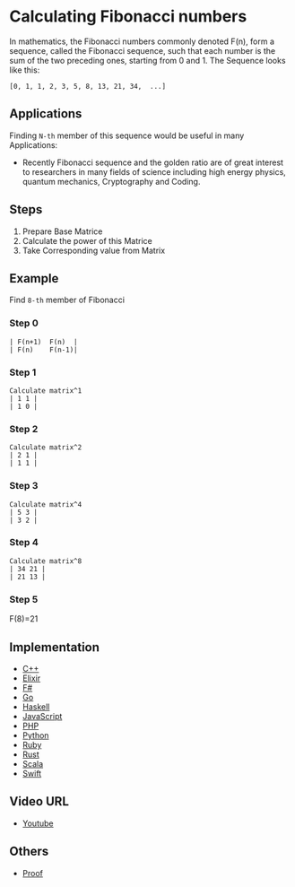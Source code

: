 # Calculating Fibonacci numbers

In mathematics, the Fibonacci numbers commonly denoted F(n), form a sequence, called the Fibonacci sequence, such that each number is the sum of the two preceding ones, starting from 0 and 1.  The Sequence looks like this:

`[0, 1, 1, 2, 3, 5, 8, 13, 21, 34,  ...]`

## Applications

Finding
```N-th``` member of this sequence would be useful in many Applications:

-   Recently Fibonacci sequence and the golden ratio are of great interest to researchers in many fields of
science including high energy physics, quantum mechanics, Cryptography and Coding.

## Steps

1.  Prepare Base Matrice
2.  Calculate the power of this Matrice
3.  Take Corresponding value from Matrix

## Example

Find ```8-th``` member of Fibonacci

### Step 0
 ```
| F(n+1)  F(n)  |
| F(n)    F(n-1)|
```

### Step 1
 ```
 Calculate matrix^1
| 1 1 |
| 1 0 |
```
### Step 2
```
Calculate matrix^2
| 2 1 |
| 1 1 |
```
### Step 3
```
Calculate matrix^4
| 5 3 |
| 3 2 |
```
### Step 4
```
Calculate matrix^8
| 34 21 |
| 21 13 |
```
### Step 5
F(8)=21

## Implementation

- [C++](https://github.com/TheAlgorithms/C-Plus-Plus/blob/master/math/fibonacci.cpp)
- [Elixir](https://github.com/TheAlgorithms/Elixir/blob/master/lib/dynamic_programming/fibonacci.ex)
- [F#](https://github.com/TheAlgorithms/F-Sharp/blob/main/Algorithms/Math/Fibonacci.fs)
- [Go](https://github.com/TheAlgorithms/Go/blob/master/dynamic/fibonacci.go)
- [Haskell](https://github.com/TheAlgorithms/Haskell/blob/master/src/Maths/Fibonacci.hs)
- [JavaScript](https://github.com/TheAlgorithms/Javascript/blob/master/Maths/Fibonacci.js)
- [PHP](https://github.com/TheAlgorithms/PHP/blob/master/Maths/Fibonacci.php)
- [Python](https://github.com/TheAlgorithms/Python/blob/master/maths/fibonacci.py)
- [Ruby](https://github.com/TheAlgorithms/Ruby/blob/master/maths/fibonacci.rb)
- [Rust](https://github.com/TheAlgorithms/Rust/blob/master/src/dynamic_programming/fibonacci.rs)
- [Scala](https://github.com/TheAlgorithms/Scala/blob/master/src/main/scala/Mathematics/Fibonacci.scala)
- [Swift](https://github.com/TheAlgorithms/Swift/blob/master/recursion/fibonacci.swift)

## Video URL

- [Youtube](https://www.youtube.com/watch?v=EEb6JP3NXBI)

## Others

- [Proof](https://brilliant.org/wiki/fast-fibonacci-transform/)
